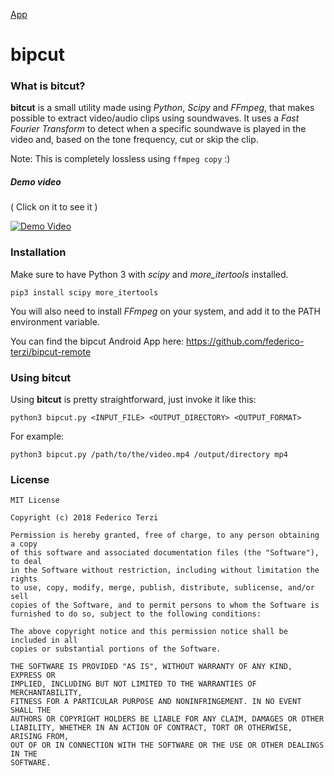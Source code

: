 [App](./app)

# bipcut
### What is bitcut?

**bitcut** is a small utility made using *Python*, *Scipy* and *FFmpeg*, that makes possible to extract video/audio clips using soundwaves. It uses a *Fast Fourier Transform* to detect when a specific soundwave is played in the video and, based on the tone frequency, cut or skip the clip.

Note: This is completely lossless using `ffmpeg copy` :)

##### Demo video

( Click on it to see it )

[![Demo Video](https://img.youtube.com/vi/Xq_35cm3jvI/0.jpg)](https://www.youtube.com/watch?v=Xq_35cm3jvI)

### Installation

Make sure to have Python 3 with *scipy* and *more_itertools* installed.

`pip3 install scipy more_itertools`

You will also need to install *FFmpeg* on your system, and add it to the PATH environment variable.

You can find the bipcut Android App here: https://github.com/federico-terzi/bipcut-remote

### Using bitcut

Using **bitcut** is pretty straightforward, just invoke it like this:

`python3 bipcut.py <INPUT_FILE> <OUTPUT_DIRECTORY> <OUTPUT_FORMAT>`

For example: 

`python3 bipcut.py /path/to/the/video.mp4 /output/directory mp4`

### License

```
MIT License

Copyright (c) 2018 Federico Terzi

Permission is hereby granted, free of charge, to any person obtaining a copy
of this software and associated documentation files (the "Software"), to deal
in the Software without restriction, including without limitation the rights
to use, copy, modify, merge, publish, distribute, sublicense, and/or sell
copies of the Software, and to permit persons to whom the Software is
furnished to do so, subject to the following conditions:

The above copyright notice and this permission notice shall be included in all
copies or substantial portions of the Software.

THE SOFTWARE IS PROVIDED "AS IS", WITHOUT WARRANTY OF ANY KIND, EXPRESS OR
IMPLIED, INCLUDING BUT NOT LIMITED TO THE WARRANTIES OF MERCHANTABILITY,
FITNESS FOR A PARTICULAR PURPOSE AND NONINFRINGEMENT. IN NO EVENT SHALL THE
AUTHORS OR COPYRIGHT HOLDERS BE LIABLE FOR ANY CLAIM, DAMAGES OR OTHER
LIABILITY, WHETHER IN AN ACTION OF CONTRACT, TORT OR OTHERWISE, ARISING FROM,
OUT OF OR IN CONNECTION WITH THE SOFTWARE OR THE USE OR OTHER DEALINGS IN THE
SOFTWARE.
```
